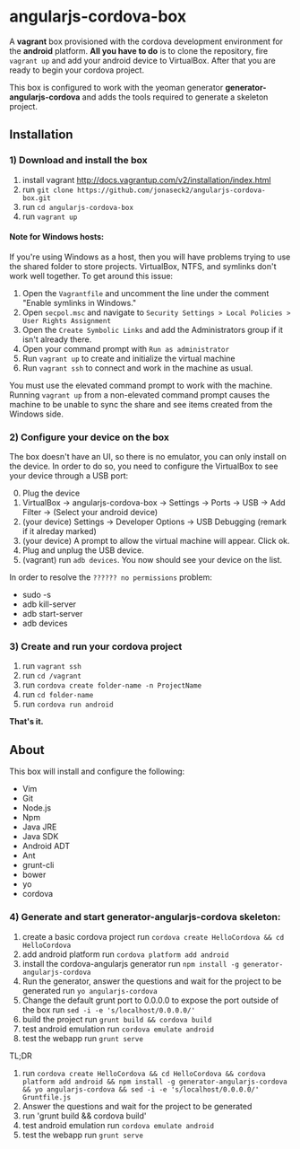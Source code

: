 # angularjs-cordova-box #

A **vagrant** box provisioned with the cordova development environment for the **android** platform. **All you have to do** is to clone the repository, fire `vagrant up` and add your android device to VirtualBox. After that you are ready to begin your cordova project.

This box is configured to work with the yeoman generator **generator-angularjs-cordova** and adds the tools required to generate a skeleton project.

## Installation ##

### 1) Download and install the box ###

1. install vagrant http://docs.vagrantup.com/v2/installation/index.html
2. run `git clone https://github.com/jonaseck2/angularjs-cordova-box.git`
3. run `cd angularjs-cordova-box`
3. run `vagrant up`

#### Note for Windows hosts:

If you're using Windows as a host, then you will have problems trying to use the shared folder to store projects. VirtualBox, NTFS, and symlinks don't work well together. To get around this issue:

1. Open the `Vagrantfile` and uncomment the line under the comment "Enable symlinks in Windows."
2. Open `secpol.msc` and navigate to `Security Settings > Local Policies > User Rights Assignment`
3. Open the `Create Symbolic Links` and add the Administrators group if it isn't already there.
4. Open your command prompt with `Run as administrator` 
5. Run `vagrant up` to create and initialize the virtual machine
6. Run `vagrant ssh` to connect and work in the machine as usual.

You must use the elevated command prompt to work with the machine. Running `vagrant up` from a non-elevated command prompt causes the machine to be unable to sync the share and see items created from the Windows side.

### 2) Configure your device on the box ###

The box doesn't have an UI, so there is no emulator, you can only install on the device. In order to do so, you need to configure the VirtualBox to see your device through a USB port:

0. Plug the device
1. VirtualBox -> angularjs-cordova-box -> Settings -> Ports -> USB -> Add Filter -> (Select your android device)
2. (your device) Settings -> Developer Options -> USB Debugging (remark if it alreday marked)
3. (your device) A prompt to allow the virtual machine will appear. Click ok.
4. Plug and unplug the USB device.
5. (vagrant) run `adb devices`. You now should see your device on the list. 

In order to resolve the `?????? no permissions` problem:

* sudo -s
* adb kill-server
* adb start-server
* adb devices

### 3) Create and run your cordova project ###

1. run `vagrant ssh`
2. run `cd /vagrant`
3. run `cordova create folder-name -n ProjectName`
4. run `cd folder-name`
5. run `cordova run android`

**That's it.**

## About ##

This box will install and configure the following:

* Vim
* Git
* Node.js
* Npm
* Java JRE
* Java SDK
* Android ADT
* Ant
* grunt-cli
* bower
* yo
* cordova

### 4) Generate and start generator-angularjs-cordova skeleton:
1. create a basic cordova project
run `cordova create HelloCordova && cd HelloCordova`
2. add android platform
run `cordova platform add android`
3. install the cordova-angularjs generator
run `npm install -g generator-angularjs-cordova`
4. Run the generator, answer the questions and wait for the project to be generated
run `yo angularjs-cordova`
5. Change the default grunt port to 0.0.0.0 to expose the port outside of the box
run `sed -i -e 's/localhost/0.0.0.0/'`
6. build the project
run `grunt build && cordova build`
7. test android emulation
run `cordova emulate android`
8. test the webapp
run `grunt serve`

TL;DR 
1. run `cordova create HelloCordova && cd HelloCordova && cordova platform add android && npm install -g generator-angularjs-cordova && yo angularjs-cordova && sed -i -e 's/localhost/0.0.0.0/' Gruntfile.js`
2. Answer the questions and wait for the project to be generated
3. run 'grunt build && cordova build'
4. test android emulation
run `cordova emulate android`
5. test the webapp
run `grunt serve`
